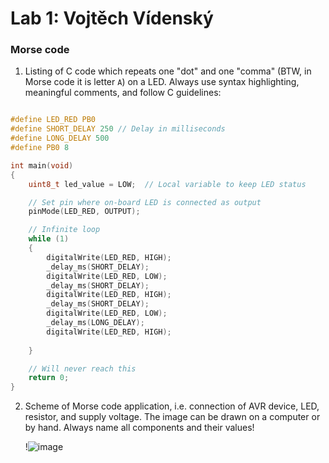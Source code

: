 # Lab 1: Vojtěch Vídenský

### Morse code

1. Listing of C code which repeats one "dot" and one "comma" (BTW, in Morse code it is letter `A`) on a LED. Always use syntax highlighting, meaningful comments, and follow C guidelines:

```c

#define LED_RED PB0
#define SHORT_DELAY 250 // Delay in milliseconds
#define LONG_DELAY 500
#define PB0 8

int main(void)
{
    uint8_t led_value = LOW;  // Local variable to keep LED status

    // Set pin where on-board LED is connected as output
    pinMode(LED_RED, OUTPUT);

    // Infinite loop
    while (1)
    {
        digitalWrite(LED_RED, HIGH);
        _delay_ms(SHORT_DELAY);
        digitalWrite(LED_RED, LOW);
        _delay_ms(SHORT_DELAY);
        digitalWrite(LED_RED, HIGH);
        _delay_ms(SHORT_DELAY);
        digitalWrite(LED_RED, LOW);
        _delay_ms(LONG_DELAY);
        digitalWrite(LED_RED, HIGH);
        
    }

    // Will never reach this
    return 0;
}
```

2. Scheme of Morse code application, i.e. connection of AVR device, LED, resistor, and supply voltage. The image can be drawn on a computer or by hand. Always name all components and their values!

   !![image](https://user-images.githubusercontent.com/99399676/193632515-9c7d7a4c-a3b3-4656-88b6-f9bde81d51d5.png)
